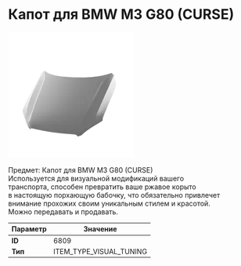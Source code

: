 # Капот для BMW M3 G80 (CURSE)

![Item Image](../img/6809.webp?raw=true)

Предмет: Капот для BMW M3 G80 (CURSE)<br>Используется для визуальной модификаций вашего<br>транспорта, способен превратить ваше ржавое корыто<br>в настоящую порхающую бабочку, что обязательно привлечет<br>внимание прохожих своим уникальным стилем и красотой.<br>Можно передавать и продавать.


| Параметр | Значение |
|----------|----------|
| **ID** | 6809 |
| **Тип** | ITEM_TYPE_VISUAL_TUNING |

